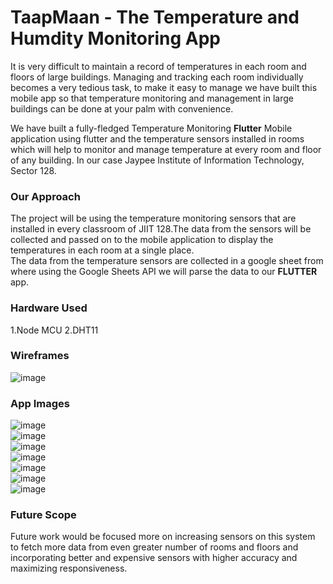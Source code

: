 # TaapMaan - The Temperature and Humdity Monitoring App

It is very difficult to maintain a record of temperatures in each room and floors of large buildings. Managing and tracking each room individually becomes a very tedious task, to make it easy to manage we have built this mobile app so that temperature monitoring and management in large buildings can be done at your palm with convenience.<br>

We have built a fully-fledged Temperature Monitoring **Flutter** Mobile application using flutter and the temperature sensors installed in rooms which will help to monitor and manage temperature at every room and floor of any building. In our case Jaypee Institute of Information Technology, Sector 128.
<br>


### Our Approach

The project will be using the temperature monitoring sensors that are installed in every classroom of JIIT 128.The data from the sensors will be collected and passed on to the mobile application to display the temperatures in each room at a single place.<br>
The data from the temperature sensors are collected in a google sheet from where using the Google Sheets API we will parse the data to our **FLUTTER** app.

### Hardware Used
 1.Node MCU
 2.DHT11
 
### Wireframes
![image](https://user-images.githubusercontent.com/71933640/210734955-012fb45a-5cba-4473-801c-000abac1962c.png)

### App Images
![image](https://user-images.githubusercontent.com/71933640/210735068-3ad6dee1-76f3-484f-a1e6-37faea143ef1.png)<br>
![image](https://user-images.githubusercontent.com/71933640/210735086-4c8cccad-b00d-4aa4-a7a1-b243ab846bce.png)<br>
![image](https://user-images.githubusercontent.com/71933640/210735114-f86b84b6-f5cf-4fe7-84bf-9a0cc1022ebb.png)<br>
![image](https://user-images.githubusercontent.com/71933640/210735132-818e0c32-02c9-4b64-aae9-5318515b391a.png)<br>
![image](https://user-images.githubusercontent.com/71933640/210735145-9ef1ba8c-c429-439d-baf0-1da613288d4b.png)<br>
![image](https://user-images.githubusercontent.com/71933640/210735177-a62f5e0d-af96-4118-a49e-92c42b8e2755.png)<br>
![image](https://user-images.githubusercontent.com/71933640/210735193-93356101-5249-43d3-8f9d-6f929bc41c02.png)<br>


### Future Scope
Future work would be focused more on increasing sensors on this system to fetch more data from even greater number of rooms and floors and incorporating better and expensive sensors with higher accuracy and maximizing responsiveness.







